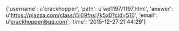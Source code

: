 {'username': u'crackhopper', 'path': u'wd1197/1197.html', 'answer': u'https://piazza.com/class/i5j09fnsl7k5x0?cid=510', 'email': u'crackhopper@qq.com', 'time': '2015-12-27:21:44:29'}